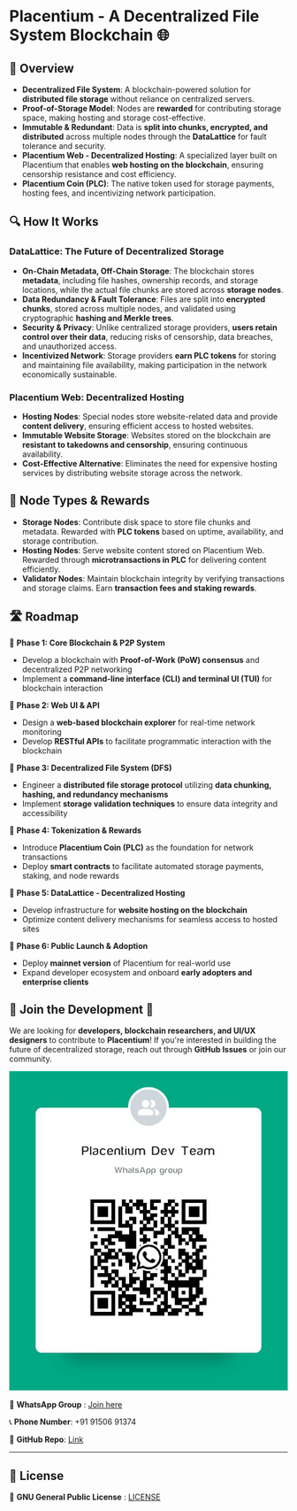 # Placentium - A Decentralized File System Blockchain 🌐

## 🌟 Overview

- **Decentralized File System**: A blockchain-powered solution for **distributed file storage** without reliance on centralized servers.
- **Proof-of-Storage Model**: Nodes are **rewarded** for contributing storage space, making hosting and storage cost-effective.
- **Immutable & Redundant**: Data is **split into chunks, encrypted, and distributed** across multiple nodes through the **DataLattice** for fault tolerance and security.
- **Placentium Web - Decentralized Hosting**: A specialized layer built on Placentium that enables **web hosting on the blockchain**, ensuring censorship resistance and cost efficiency.
- **Placentium Coin (PLC)**: The native token used for storage payments, hosting fees, and incentivizing network participation.

## 🔍 How It Works

### DataLattice: The Future of Decentralized Storage
- **On-Chain Metadata, Off-Chain Storage**: The blockchain stores **metadata**, including file hashes, ownership records, and storage locations, while the actual file chunks are stored across **storage nodes**.
- **Data Redundancy & Fault Tolerance**: Files are split into **encrypted chunks**, stored across multiple nodes, and validated using cryptographic **hashing and Merkle trees**.
- **Security & Privacy**: Unlike centralized storage providers, **users retain control over their data**, reducing risks of censorship, data breaches, and unauthorized access.
- **Incentivized Network**: Storage providers **earn PLC tokens** for storing and maintaining file availability, making participation in the network economically sustainable.

### Placentium Web: Decentralized Hosting
- **Hosting Nodes**: Special nodes store website-related data and provide **content delivery**, ensuring efficient access to hosted websites.
- **Immutable Website Storage**: Websites stored on the blockchain are **resistant to takedowns and censorship**, ensuring continuous availability.
- **Cost-Effective Alternative**: Eliminates the need for expensive hosting services by distributing website storage across the network.

## 🔗 Node Types & Rewards

- **Storage Nodes**: Contribute disk space to store file chunks and metadata. Rewarded with **PLC tokens** based on uptime, availability, and storage contribution.
- **Hosting Nodes**: Serve website content stored on Placentium Web. Rewarded through **microtransactions in PLC** for delivering content efficiently.
- **Validator Nodes**: Maintain blockchain integrity by verifying transactions and storage claims. Earn **transaction fees and staking rewards**.

## 🛣 Roadmap

📌 **Phase 1: Core Blockchain & P2P System**
- Develop a blockchain with **Proof-of-Work (PoW) consensus** and decentralized P2P networking
- Implement a **command-line interface (CLI) and terminal UI (TUI)** for blockchain interaction

📌 **Phase 2: Web UI & API**
- Design a **web-based blockchain explorer** for real-time network monitoring
- Develop **RESTful APIs** to facilitate programmatic interaction with the blockchain

📌 **Phase 3: Decentralized File System (DFS)**
- Engineer a **distributed file storage protocol** utilizing **data chunking, hashing, and redundancy mechanisms**
- Implement **storage validation techniques** to ensure data integrity and accessibility

📌 **Phase 4: Tokenization & Rewards**
- Introduce **Placentium Coin (PLC)** as the foundation for network transactions
- Deploy **smart contracts** to facilitate automated storage payments, staking, and node rewards

📌 **Phase 5: DataLattice - Decentralized Hosting**
- Develop infrastructure for **website hosting on the blockchain**
- Optimize content delivery mechanisms for seamless access to hosted sites

📌 **Phase 6: Public Launch & Adoption**
- Deploy **mainnet version** of Placentium for real-world use
- Expand developer ecosystem and onboard **early adopters and enterprise clients**

## 🤝 Join the Development 🚀

We are looking for **developers, blockchain researchers, and UI/UX designers** to contribute to **Placentium**! If you're interested in building the future of decentralized storage, reach out through **GitHub Issues** or join our community.

![image](join_whatsapp.jpeg)

💬 **WhatsApp Group** : [Join here](https://chat.whatsapp.com/Cd00XYSLIXKAGDtZuwlOQH)

📞 **Phone Number**: +91 91506 91374

📂 **GitHub Repo**: [Link](https://github.com/KashyapKrishnaJ/Placentium)

---

## 📜 License

📝 **GNU General Public License** : [LICENSE](LICENSE)
